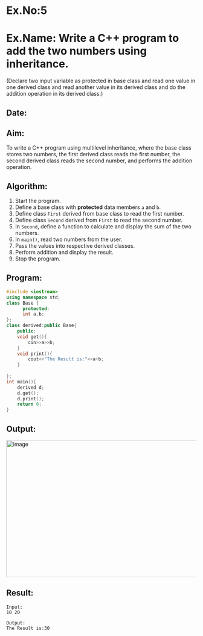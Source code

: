 # Ex.No:5  
# Ex.Name: Write a C++ program to add the two numbers using inheritance.  
(Declare two input variable as protected in base class and read one value in one derived class and read another value in its derived class and do the addition operation in its derived class.)  

## Date:  

## Aim:  
To write a C++ program using multilevel inheritance, where the base class stores two numbers, the first derived class reads the first number, the second derived class reads the second number, and performs the addition operation.  

## Algorithm:  
1. Start the program.  
2. Define a base class with **protected** data members `a` and `b`.  
3. Define class `First` derived from base class to read the first number.  
4. Define class `Second` derived from `First` to read the second number.  
5. In `Second`, define a function to calculate and display the sum of the two numbers.  
6. In `main()`, read two numbers from the user.  
7. Pass the values into respective derived classes.  
8. Perform addition and display the result.  
9. Stop the program.  

## Program:  
```cpp
#include <iostream>
using namespace std;
class Base {
      protected:
      int a,b;
};
class derived:public Base{
    public:
    void get(){
        cin>>a>>b;
    }
    void print(){
        cout<<"The Result is:"<<a+b;
    }
    
};
int main(){
    derived d;
    d.get();
    d.print();
    return 0;
}
```

## Output:
<img width="868" height="362" alt="image" src="https://github.com/user-attachments/assets/e21af922-043b-4f69-998e-659839b4879c" />

## Result:
```
Input:
10 20

Output:
The Result is:30
```
